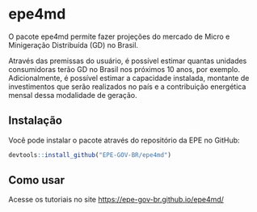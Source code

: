 
<!-- README.md is generated from README.Rmd. Please edit that file -->

# epe4md

<!-- badges: start -->

<!-- badges: end -->

O pacote epe4md permite fazer projeções do mercado de Micro e
Minigeração Distribuída (GD) no Brasil.

Através das premissas do usuário, é possível estimar quantas unidades
consumidoras terão GD no Brasil nos próximos 10 anos, por exemplo.
Adicionalmente, é possível estimar a capacidade instalada, montante de
investimentos que serão realizados no país e a contribuição energética
mensal dessa modalidade de geração.

## Instalação

Você pode instalar o pacote através do repositório da EPE no GitHub:

``` r
devtools::install_github("EPE-GOV-BR/epe4md")
```

## Como usar

Acesse os tutoriais no site <https://epe-gov-br.github.io/epe4md/>
